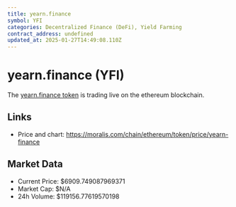 ```yaml
---
title: yearn.finance
symbol: YFI
categories: Decentralized Finance (DeFi), Yield Farming
contract_address: undefined
updated_at: 2025-01-27T14:49:08.110Z
---
```


# yearn.finance (YFI)
The [yearn.finance token](https://moralis.com/chain/ethereum/token/price/yearn-finance) is trading live on the ethereum blockchain.

## Links
- Price and chart: https://moralis.com/chain/ethereum/token/price/yearn-finance

## Market Data
- Current Price: $6909.749087969371
- Market Cap: $N/A
- 24h Volume: $119156.77619570198
